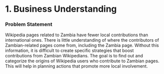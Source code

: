 # **1. Business Understanding**
### Problem Statement
Wikipedia pages related to Zambia have fewer local contributions than international ones. There is little understanding of where the contributors of Zambian-related pages come from, including the Zambia page. Without this information, it is difficult to create specific strategies that boost contributions from Zambian Wikipedians. The goal is to find out and categorize the origins of Wikipedia users who contribute to Zambian pages. This will help in planning actions that promote more local involvement.
